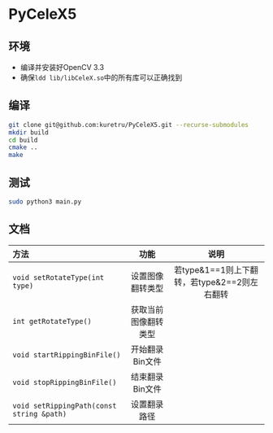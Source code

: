 # PyCeleX5

## 环境

* 编译并安装好OpenCV 3.3
* 确保`ldd lib/libCeleX.so`中的所有库可以正确找到

## 编译

```bash
git clone git@github.com:kuretru/PyCeleX5.git --recurse-submodules
mkdir build
cd build
cmake ..
make
```

## 测试

```bash
sudo python3 main.py
```

## 文档

| 方法                                      |         功能         |                     说明                     |
| :---------------------------------------- | :------------------: | :------------------------------------------: |
| `void setRotateType(int type)`            |   设置图像翻转类型   | 若type&1==1则上下翻转，若type&2==2则左右翻转 |
| `int getRotateType()`                     | 获取当前图像翻转类型 |                                              |
| `void startRippingBinFile()`              |   开始翻录Bin文件    |                                              |
| `void stopRippingBinFile()`               |   结束翻录Bin文件    |                                              |
| `void setRippingPath(const string &path)` |     设置翻录路径     |                                              |

